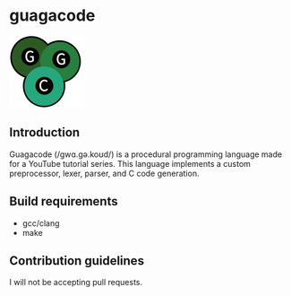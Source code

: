 # guagacode

![Guagacode logo](img/ggc128.png)

## Introduction
Guagacode (/ɡwɑ.ɡə.koʊd/) is a procedural programming language made for a
YouTube tutorial series. This language implements a custom preprocessor, lexer,
parser, and C code generation.

## Build requirements
* gcc/clang
* make

## Contribution guidelines
I will not be accepting pull requests.
